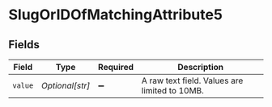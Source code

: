 # SlugOrIDOfMatchingAttribute5


## Fields

| Field                                         | Type                                          | Required                                      | Description                                   |
| --------------------------------------------- | --------------------------------------------- | --------------------------------------------- | --------------------------------------------- |
| `value`                                       | *Optional[str]*                               | :heavy_minus_sign:                            | A raw text field. Values are limited to 10MB. |